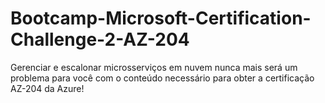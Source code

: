 # Bootcamp-Microsoft-Certification-Challenge-2-AZ-204
Gerenciar e escalonar microsserviços em nuvem nunca mais será um problema para você com o conteúdo necessário para obter a certificação AZ-204 da Azure!
